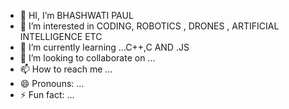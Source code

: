 - 👋 HI, I’m BHASHWATI PAUL
- 👀 I’m interested in CODING, ROBOTICS , DRONES , ARTIFICIAL INTELLIGENCE ETC
- 🌱 I’m currently learning ...C++,C AND .JS 
- 💞️ I’m looking to collaborate on ...
- 📫 How to reach me ...
- 😄 Pronouns: ...
- ⚡ Fun fact: ...

<!---
Bhashwati25/Bhashwati25 is a ✨ special ✨ repository because its `README.md` (this file) appears on your GitHub profile.
You can click the Preview link to take a look at your changes.
--->

